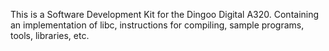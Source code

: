 This is a Software Development Kit for the Dingoo Digital A320.
Containing an implementation of libc, instructions for compiling, sample programs, tools, libraries, etc.